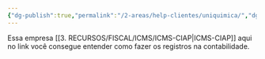 ```yaml
---
{"dg-publish":true,"permalink":"/2-areas/help-clientes/uniquimica/","dgPassFrontmatter":true,"created":"2025-08-26T09:49:45.025-03:00","updated":"2025-08-26T09:50:47.132-03:00"}
---
```




Essa empresa [[3. RECURSOS/FISCAL/ICMS/ICMS-CIAP\|ICMS-CIAP]] aqui no link você consegue entender como fazer os registros na contabilidade.
